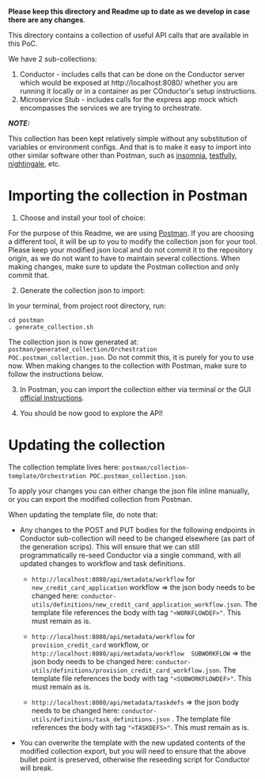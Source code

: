**Please keep this directory and Readme up to date as we develop in case there are any changes**.

This directory contains a collection of useful API calls that are available in this PoC.

We have 2 sub-collections:
1. Conductor - includes calls that can be done on the Conductor server which would be exposed at http://localhost:8080/ whether you are running it locally or in a container as per COnductor's setup instructions.
2. Microservice Stub - includes calls for the express app mock which encompasses the services we are trying to orchestrate.

***NOTE:***

This collection has been kept relatively simple without any substitution of variables or environment configs. And that is to make it easy to import into other similar software other than Postman, such as [insomnia](https://insomnia.rest/), [testfully](https://testfully.io/), [nightingale](https://nightingale.rest/), etc.

# Importing the collection in Postman

1. Choose and install your tool of choice:

For the purpose of this Readme, we are using [Postman](https://www.postman.com/downloads/). If you are choosing a different tool, it will be up to you to modify the collection json for your tool. Please keep your modified json local and do not commit it to the repository origin, as we do not want to have to maintain several collections. When making changes, make sure to update the Postman collection and only commit that.

2. Generate the collection json to import:

In your terminal, from project root directory, run:
```
cd postman
. generate_collection.sh
```
The collection json is now generated at: `postman/generated_collection/Orchestration POC.postman_collection.json`. Do not commit this, it is purely for you to use now. When making changes to the collection with Postman, make sure to follow the instructions below.

3. In Postman, you can import the collection either via terminal or the GUI [official instructions](https://learning.postman.com/docs/getting-started/importing-and-exporting-data/#importing-data-into-postman).

4. You should be now good to explore the API!

# Updating the collection

The collection template lives here: `postman/collection-template/Orchestration POC.postman_collection.json`.

To apply your changes you can either change the json file inline manually, or you can export the modified collection from Postman.

When updating the template file, do note that:
* Any changes to the POST and PUT bodies for the following endpoints in Conductor sub-collection will need to be changed elsewhere (as part of the generation scrips). This will ensure that we can still programmatically re-seed Conductor via a single command, with all updated changes to workflow and task definitions.
  * `http://localhost:8080/api/metadata/workflow` for `new_credit_card_application` workflow => the json body needs to be changed here: `conductor-utils/definitions/new_credit_card_application_workflow.json`. The template file references the body with tag `"<WORKFLOWDEF>"`. This must remain as is.


  *  `http://localhost:8080/api/metadata/workflow` for `provision_credit_card` workflow, or `http://localhost:8080/api/metadata/workflow  SUBWORKFLOW` => the json body needs to be changed here: `conductor-utils/definitions/provision_credit_card_workflow.json`. The template file references the body with tag `"<SUBWORKFLOWDEF>"`. This must remain as is.


  * `http://localhost:8080/api/metadata/taskdefs` => the json body needs to be changed here: `conductor-utils/definitions/task_definitions.json` . The template file references the body with tag `"<TASKDEFS>"`. This must remain as is.
* You can overwrite the template with the new updated contents of the modified collection export, but you will need to ensure that the above bullet point is preserved, otherwise the reseeding script for Conductor will break.